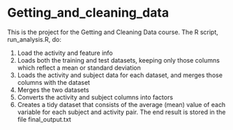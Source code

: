 # Getting_and_cleaning_data
This is the project for the Getting and Cleaning Data course. The R script, run_analysis.R, do:

1. Load the activity and feature info
2. Loads both the training and test datasets, keeping only those columns which reflect a mean or standard deviation
3. Loads the activity and subject data for each dataset, and merges those columns with the dataset
4. Merges the two datasets
5. Converts the activity and subject columns into factors
6. Creates a tidy dataset that consists of the average (mean) value of each variable for each subject and activity pair.
The end result is stored in the file final_output.txt
